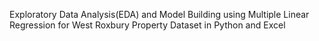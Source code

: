 Exploratory Data Analysis(EDA) and Model Building using Multiple Linear Regression for West Roxbury Property Dataset in Python and Excel
